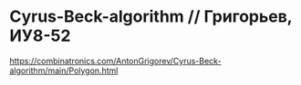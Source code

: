 # Cyrus-Beck-algorithm // Григорьев, ИУ8-52 
https://combinatronics.com/AntonGrigorev/Cyrus-Beck-algorithm/main/Polygon.html
